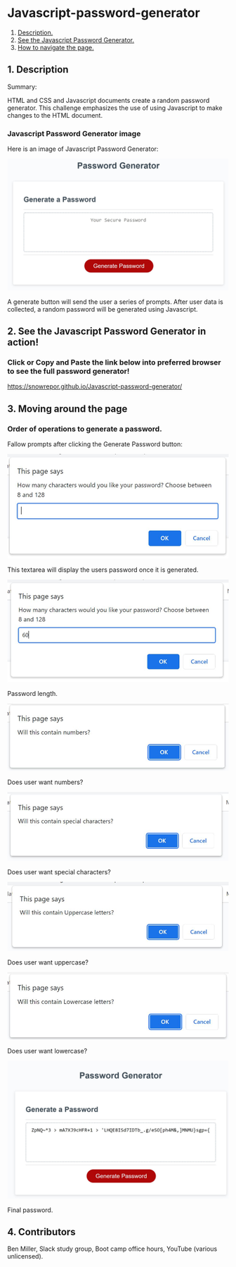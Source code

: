 # Javascript-password-generator
1. [ Description. ](#desc)
2. [ See the Javascript Password Generator. ](#web-address)
3. [ How to navigate the page. ](#usage)


<a name="desc"></a>
## 1. Description

Summary:

HTML and CSS and Javascript documents create a random password generator. This challenge emphasizes the use of using Javascript to make changes to the HTML document.

### Javascript Password Generator image


Here is an image of Javascript Password Generator:

![Top-Page-Area](./assets/images/img1.JPG?raw=true "Top-Page-Area")

A generate button will send the user a series of prompts. After user data is collected, a random password will be generated using Javascript.

<a name="web-address"></a>
## 2. See the Javascript Password Generator in action!

### Click or Copy and Paste the link below into preferred browser to see the full password generator! 


https://snowrepor.github.io/Javascript-password-generator/

<a name="usage"></a>
## 3. Moving around the page


### Order of operations to generate a password.

Fallow prompts after clicking the Generate Password button:

![nav-menu](./assets/images/img2.JPG?raw=true "Navigational Menu")

This textarea will display the users password once it is generated.

![nav-menu](./assets/images/img3.JPG?raw=true "Navigational Menu")

Password length.

![nav-menu](./assets/images/img4.JPG?raw=true "Navigational Menu")

Does user want numbers?

![nav-menu](./assets/images/img5.JPG?raw=true "Navigational Menu")

Does user want special characters?

![nav-menu](./assets/images/img6.JPG?raw=true "Navigational Menu")

Does user want uppercase?

![nav-menu](./assets/images/img7.JPG?raw=true "Navigational Menu")

Does user want lowercase?

![nav-menu](./assets/images/img8.JPG?raw=true "Navigational Menu")

Final password.

<a name="Built By"></a>
## 4. Contributors 
Ben Miller, Slack study group, Boot camp office hours, YouTube (various unlicensed).